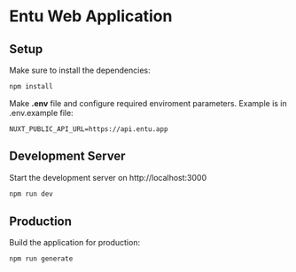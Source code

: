 # Entu Web Application

## Setup

Make sure to install the dependencies:

```bash
npm install
```

Make **.env** file and configure required enviroment parameters. Example is in .env.example file:

```
NUXT_PUBLIC_API_URL=https://api.entu.app
```

## Development Server

Start the development server on http://localhost:3000

```bash
npm run dev
```

## Production

Build the application for production:

```bash
npm run generate
```
